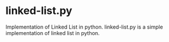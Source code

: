 # linked-list.py
Implementation of Linked List in python. linked-list.py is a simple implementation of linked list in python.
